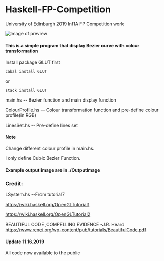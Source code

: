 # Haskell-FP-Competition
University of Edinburgh 2019 Inf1A FP Competition work 

![Image of preview](https://github.com/chineseiven/UoE-Haskell-FP-Competition/blob/master/OutputImage/IMG_4072.PNG)

#### This is a simple program that display Bezier curve with colour transformation

Install package GLUT first
```
cabal install GLUT
```

or

```
stack install GLUT
```



main.hs -- Bezier function and main display function

ColourProfile.hs -- Colour transformation function and pre-define colour profile(in RGB)

LinesSet.hs -- Pre-define lines set

#### Note

Change different colour profile in main.hs.

I only define Cubic Bezier Function.

#### Example output image are in ./OutputImage

### Credit:
LSystem.hs --From tutorial7

https://wiki.haskell.org/OpenGLTutorial1

https://wiki.haskell.org/OpenGLTutorial2

BEAUTIFUL CODE ,COMPELLING EVIDENCE -J.R. Heard
https://www.renci.org/wp-content/pub/tutorials/BeautifulCode.pdf


#### Update 11.16.2019
All code now available to the public
